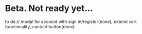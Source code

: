 # Beta. Not ready yet...

to do:// modal for account with sign in/register(done), extend cart functionality, contact button(done)

